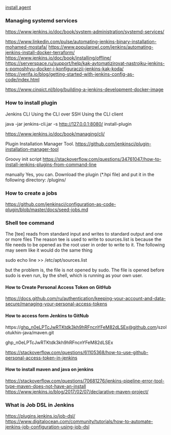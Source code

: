 [install agent](https://github.com/culmat/vagrant.jenkins.slave)

### Managing systemd services
https://www.jenkins.io/doc/book/system-administration/systemd-services/

https://www.linkedin.com/pulse/automating-jenkins-binary-installation-mohamed-mostafa/
https://www.popularowl.com/jenkins/automating-jenkins-install-docker-terraform/
https://www.jenkins.io/doc/book/installing/offline/
https://serverspace.ru/support/help/kak-avtomatizirovat-nastrojku-jenkins-s-pomoshhyu-docker-i-konfiguraczii-jenkins-kak-koda/
https://verifa.io/blog/getting-started-with-jenkins-config-as-code/index.html

https://www.cinqict.nl/blog/building-a-jenkins-development-docker-image

### How to install plugin
Jenkins CLI
    Using the CLI over SSH
    Using the CLI client

java -jar jenkins-cli.jar -s http://127.0.0.1:8080/ install-plugin <name>

https://www.jenkins.io/doc/book/managing/cli/

Plugin Installation Manager Tool.
    https://github.com/jenkinsci/plugin-installation-manager-tool

Groovy init script
    https://stackoverflow.com/questions/34761047/how-to-install-jenkins-plugins-from-command-line

manually
    Yes, you can. Download the plugin (*.hpi file) and put it in the following directory:
    <jenkinsHome>/plugins/

### How to create a jobs

https://github.com/jenkinsci/configuration-as-code-plugin/blob/master/docs/seed-jobs.md

### Shell tee command

The [tee] reads from standard input and writes to standard output and one or more files
The reason tee is used to write to sources.list is because the file needs to be opened as the root user in order to write to it.
The following may seem like it would do the same thing

sudo echo line >> /etc/apt/sources.list

but the problem is, the file is not opened by sudo.
The file is opened before sudo is even run, by the shell, which is running as your own user.

#### How to Create Personal Access Token on GitHub
https://docs.github.com/ru/authentication/keeping-your-account-and-data-secure/managing-your-personal-access-tokens

#### How to access form Jenkins to GitNub
https://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@github.com/szolotukhin-java/maven.git

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

https://stackoverflow.com/questions/61105368/how-to-use-github-personal-access-token-in-jenkins

#### How to install maven and java on jenkins

https://stackoverflow.com/questions/70681276/jenkins-pipeline-error-tool-type-maven-does-not-have-an-install
https://www.jenkins.io/blog/2017/02/07/declarative-maven-project/

### What is Job DSL in Jenkins

https://plugins.jenkins.io/job-dsl/
https://www.digitalocean.com/community/tutorials/how-to-automate-jenkins-job-configuration-using-job-dsl